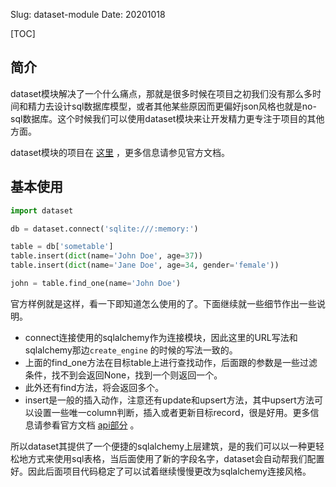 Slug: dataset-module
Date: 20201018

[TOC]

## 简介

dataset模块解决了一个什么痛点，那就是很多时候在项目之初我们没有那么多时间和精力去设计sql数据库模型，或者其他某些原因而更偏好json风格也就是no-sql数据库。这个时候我们可以使用dataset模块来让开发精力更专注于项目的其他方面。

dataset模块的项目在 [这里](https://github.com/pudo/dataset)  ，更多信息请参见官方文档。



## 基本使用

```python
import dataset

db = dataset.connect('sqlite:///:memory:')

table = db['sometable']
table.insert(dict(name='John Doe', age=37))
table.insert(dict(name='Jane Doe', age=34, gender='female'))

john = table.find_one(name='John Doe')
```

官方样例就是这样，看一下即知道怎么使用的了。下面继续就一些细节作出一些说明。

- connect连接使用的sqlalchemy作为连接模块，因此这里的URL写法和sqlalchemy那边`create_engine` 的时候的写法一致的。
- 上面的find_one方法在目标table上进行查找动作，后面跟的参数是一些过滤条件，找不到会返回None，找到一个则返回一个。
- 此外还有find方法，将会返回多个。
- insert是一般的插入动作，注意还有update和upsert方法，其中upsert方法可以设置一些唯一column判断，插入或者更新目标record，很是好用。更多信息请参看官方文档 [api部分](https://dataset.readthedocs.io/en/latest/api.html) 。

所以dataset其提供了一个便捷的sqlalchemy上层建筑，是的我们可以以一种更轻松地方式来使用sql表格，当后面使用了新的字段名字，dataset会自动帮我们配置好。因此后面项目代码稳定了可以试着继续慢慢更改为sqlalchemy连接风格。

